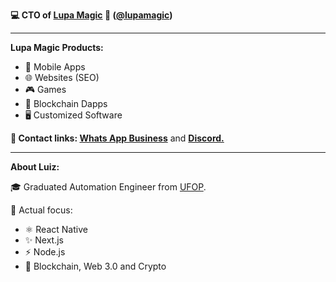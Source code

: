 **💻 CTO of <a href='https://lupa.software'>Lupa Magic</a> 🎩 (<a href='https://github.com/lupamagic'>@lupamagic</a>)** 
______________________________________________________________________________________________
**Lupa Magic Products:**

- 🤳 Mobile Apps
- 🌐 Websites (SEO)
- 🎮 Games
- 💎 Blockchain Dapps
- 🖥️ Customized Software

**📳 Contact links: <a href='https://api.whatsapp.com/send?phone=5531975530383'>Whats App Business</a>**
and
**<a href='https://discord.gg/eGqaNNC8ty'> Discord.</a>**

______________________________________________________________________________________________

**About Luiz:**

🎓 Graduated Automation Engineer from <a href='https://ufop.br'>UFOP</a>.

📲 Actual focus:

- ⚛️ React Native
- ✨ Next.js
- ⚡ Node.js
- 💎 Blockchain, Web 3.0 and Crypto

<!--
🇧🇷 Somos uma companhia de desenvlvimento de aplicativos e sites. Conheça nossas soluções.

**Orçe seu aplicativo (Android & iOS) ou site <a href='https://api.whatsapp.com/send?phone=5531975530383'>clicando aqui.</a>**

______________________________________________________________________________________________

A funny development company from Brazil 🇧🇷 to world. 🌎** (<a href='https://github.com/lupamagic'>@lupamagic</a>) 


**luizuk/luizuk** is a ✨ _special_ ✨ repository because its `README.md` (this file) appears on your GitHub profile.
![LupinhaOficial](https://user-images.githubusercontent.com/35464652/156080342-2b5a23dc-9c8c-42b0-947b-a7e5a7619cca.png)
[![GitHub Streak](https://github-readme-streak-stats.herokuapp.com/?user=luizuk&theme=dark)](https://git.io/streak-stats)

![White Background](https://user-images.githubusercontent.com/35464652/159265599-1d2a1ac5-0bec-48f4-9fbd-fb63f4b82170.png)

🎨 UX Desingn creation services. See our design profolio.

Here are some ideas to get you started:

![Luiz's GitHub stats](https://github-readme-stats.vercel.app/api?username=luizuk&show_icons=true&theme=dracula)


⚡ React Native Engineer.
⚡ UX/UI Designer.

🌐

- 🔭 I’m currently working on ...
- 🌱 I’m currently learning ...
- 👯 I’m looking to collaborate on ...
- 🤔 I’m looking for help with ...
- 💬 Ask me about ...
- 📫 How to reach me: ...
- 😄 Pronouns: ...
- ⚡ Fun fact: ...
-->
